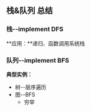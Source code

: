## 栈&队列 总结
### 栈--implement DFS
**应用：**递归、函数调用系统栈


### 队列--implement BFS
**典型实例：**

* 树--层序遍历
* 图--BFS
	* 穷举 